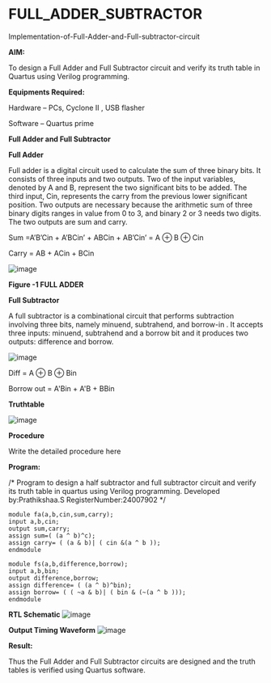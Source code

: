 # FULL_ADDER_SUBTRACTOR

Implementation-of-Full-Adder-and-Full-subtractor-circuit

**AIM:**

To design a Full Adder and Full Subtractor circuit and verify its truth table in Quartus using Verilog programming.

**Equipments Required:**

Hardware – PCs, Cyclone II , USB flasher

Software – Quartus prime

**Full Adder and Full Subtractor**

**Full Adder**

Full adder is a digital circuit used to calculate the sum of three binary bits. It consists of three inputs and two outputs. Two of the input variables, denoted by A and B, represent the two significant bits to be added. The third input, Cin, represents the carry from the previous lower significant position. Two outputs are necessary because the arithmetic sum of three binary digits ranges in value from 0 to 3, and binary 2 or 3 needs two digits. The two outputs are sum and carry.

Sum =A’B’Cin + A’BCin’ + ABCin + AB’Cin’ = A ⊕ B ⊕ Cin 

Carry = AB + ACin + BCin

![image](https://github.com/naavaneetha/FULL_ADDER_SUBTRACTOR/assets/154305477/0f30ba51-5ffb-4198-845f-18e054f675e7)

**Figure -1 FULL ADDER**

**Full Subtractor**

A full subtractor is a combinational circuit that performs subtraction involving three bits, namely minuend, subtrahend, and borrow-in . It accepts three inputs: minuend, subtrahend and a borrow bit and it produces two outputs: difference and borrow.

![image](https://github.com/naavaneetha/FULL_ADDER_SUBTRACTOR/assets/154305477/02b24f51-ab51-4304-9ad6-7b81ffc1ead5)

Diff = A ⊕ B ⊕ Bin 

Borrow out = A'Bin + A'B + BBin

**Truthtable**

![image](https://github.com/user-attachments/assets/203a04ab-bbb1-404d-a99e-6f6635207ec1)

**Procedure**

Write the detailed procedure here

**Program:**

/* Program to design a half subtractor and full subtractor circuit and verify its truth table in quartus using Verilog programming. Developed by:Prathikshaa.S
RegisterNumber:24007902 
*/
```
module fa(a,b,cin,sum,carry);
input a,b,cin;
output sum,carry;
assign sum=( (a ^ b)^c);
assign carry= ( (a & b)| ( cin &(a ^ b ));
endmodule

module fs(a,b,difference,borrow);
input a,b,bin;
output difference,borrow;
assign difference= ( (a ^ b)^bin);
assign borrow= ( ( ~a & b)| ( bin & (~(a ^ b )));
endmodule

```  
**RTL Schematic**
![image](https://github.com/user-attachments/assets/afd4987e-5538-4abe-b6fa-d6a10e9c65c6)

**Output Timing Waveform**
![image](https://github.com/user-attachments/assets/dca9d5e0-e8bc-459e-9a18-3dce3d8c2a93)

**Result:**

Thus the Full Adder and Full Subtractor circuits are designed and the truth tables is verified using Quartus software.



